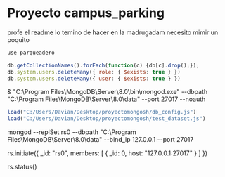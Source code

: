 # Proyecto campus_parking

profe el readme lo temino de hacer en la madrugadam necesito mimir un poquito

```javascript
use parqueadero
```

```javascript
db.getCollectionNames().forEach(function(c) {db[c].drop();});
db.system.users.deleteMany({ role: { $exists: true } })
db.system.users.deleteMany({ user: { $exists: true } })
```
& "C:\Program Files\MongoDB\Server\8.0\bin\mongod.exe" --dbpath "C:\Program Files\MongoDB\Server\8.0\data" --port 27017 --noauth

```javascript
load("C:/Users/Davian/Desktop/proyectomongosh/db_config.js")
load("C:/Users/Davian/Desktop/proyectomongosh/test_dataset.js")
```


mongod --replSet rs0 --dbpath "C:\Program Files\MongoDB\Server\8.0\data" --bind_ip 127.0.0.1 --port 27017

rs.initiate({
  _id: "rs0",
  members: [
    { _id: 0, host: "127.0.0.1:27017" }
  ]
})

rs.status()